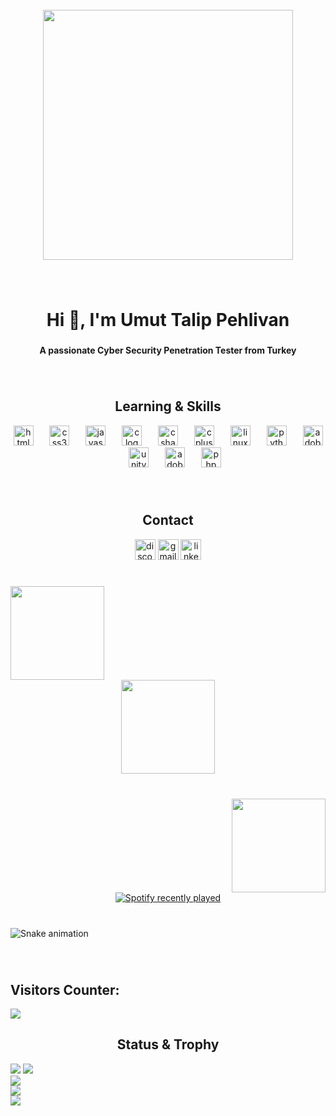 <br clear="both">

<div align="center">
  <img height="400" src="https://i.giphy.com/media/v1.Y2lkPTc5MGI3NjExejNwOXdhczBqcDh6dGJyOWIycWVuOG5wcjZqZmNjdTBqZDczMm9sZyZlcD12MV9pbnRlcm5hbF9naWZfYnlfaWQmY3Q9Zw/XArziJdrv1Etg8a5HA/giphy-downsized-large.gif"  />
</div>

###

<br clear="both">

<h1 align="center">Hi 👋, I'm Umut Talip Pehlivan</h1>

###

<h4 align="center">A passionate Cyber Security Penetration Tester from Turkey</h4>

###

<br clear="both">

<h2 align="center">Learning & Skills</h2>

<div align="center">
  <img src="https://cdn.jsdelivr.net/gh/devicons/devicon/icons/html5/html5-original.svg" height="32" alt="html5 logo"  />
  <img width="18" />
  <img src="https://cdn.jsdelivr.net/gh/devicons/devicon/icons/css3/css3-original.svg" height="32" alt="css3 logo"  />
  <img width="18" />
  <img src="https://cdn.jsdelivr.net/gh/devicons/devicon/icons/javascript/javascript-original.svg" height="32" alt="javascript logo"  />
  <img width="18" />
  <img src="https://skillicons.dev/icons?i=c" height="32" alt="c logo"  />
  <img width="18" />
  <img src="https://cdn.jsdelivr.net/gh/devicons/devicon/icons/csharp/csharp-original.svg" height="32" alt="csharp logo"  />
  <img width="18" />
  <img src="https://skillicons.dev/icons?i=cpp" height="32" alt="cplusplus logo"  />
  <img width="18" />
  <img src="https://skillicons.dev/icons?i=linux" height="32" alt="linux logo"  />
  <img width="18" />
  <img src="https://cdn.jsdelivr.net/gh/devicons/devicon/icons/python/python-original.svg" height="32" alt="python logo"  />
  <img width="18" />
  <img src="https://skillicons.dev/icons?i=ps" height="32" alt="adobephotoshop logo"  />
  <img width="18" />
  <img src="https://skillicons.dev/icons?i=unity" height="32" alt="unity logo"  />
  <img width="18" />
  <img src="https://skillicons.dev/icons?i=ai" height="32" alt="adobeillustrator logo"  />
  <img width="18" />
  <img src="https://cdn.jsdelivr.net/gh/devicons/devicon/icons/php/php-original.svg" height="32" alt="php logo"  />
</div>

###

<br clear="both">

<h2 align="center">Contact</h2>

<div align="center">
  <img src="https://img.shields.io/static/v1?message=Discord&logo=discord&label=&color=7289DA&logoColor=white&labelColor=&style=for-the-badge" height="33" alt="discord logo"  />
  <img src="https://img.shields.io/static/v1?message=Gmail&logo=gmail&label=&color=D14836&logoColor=white&labelColor=&style=for-the-badge" height="33" alt="gmail logo"  />
  <img src="https://img.shields.io/static/v1?message=LinkedIn&logo=linkedin&label=&color=0077B5&logoColor=white&labelColor=&style=for-the-badge" height="33" alt="linkedin logo"  />
</div>

###

<br clear="both">

<img align="left" height="150" src="https://images-wixmp-ed30a86b8c4ca887773594c2.wixmp.com/f/297161e7-ff39-45af-9a0b-b0e8c5d14779/d7a49m3-43aa9e52-d55f-4e9b-9e5e-1fb185032414.gif?token=eyJ0eXAiOiJKV1QiLCJhbGciOiJIUzI1NiJ9.eyJzdWIiOiJ1cm46YXBwOjdlMGQxODg5ODIyNjQzNzNhNWYwZDQxNWVhMGQyNmUwIiwiaXNzIjoidXJuOmFwcDo3ZTBkMTg4OTgyMjY0MzczYTVmMGQ0MTVlYTBkMjZlMCIsIm9iaiI6W1t7InBhdGgiOiJcL2ZcLzI5NzE2MWU3LWZmMzktNDVhZi05YTBiLWIwZThjNWQxNDc3OVwvZDdhNDltMy00M2FhOWU1Mi1kNTVmLTRlOWItOWU1ZS0xZmIxODUwMzI0MTQuZ2lmIn1dXSwiYXVkIjpbInVybjpzZXJ2aWNlOmZpbGUuZG93bmxvYWQiXX0.7WBpe2y1xK1KDUS8Y4kS_godPU26EcuIwdd4xl2g0_E"  />

###

<br clear="both">

<div align="center">
  <img height="150" src="https://images-wixmp-ed30a86b8c4ca887773594c2.wixmp.com/f/297161e7-ff39-45af-9a0b-b0e8c5d14779/d7a49j4-03a61d27-7c21-405c-89d8-c47b97f46e0a.gif?token=eyJ0eXAiOiJKV1QiLCJhbGciOiJIUzI1NiJ9.eyJzdWIiOiJ1cm46YXBwOjdlMGQxODg5ODIyNjQzNzNhNWYwZDQxNWVhMGQyNmUwIiwiaXNzIjoidXJuOmFwcDo3ZTBkMTg4OTgyMjY0MzczYTVmMGQ0MTVlYTBkMjZlMCIsIm9iaiI6W1t7InBhdGgiOiJcL2ZcLzI5NzE2MWU3LWZmMzktNDVhZi05YTBiLWIwZThjNWQxNDc3OVwvZDdhNDlqNC0wM2E2MWQyNy03YzIxLTQwNWMtODlkOC1jNDdiOTdmNDZlMGEuZ2lmIn1dXSwiYXVkIjpbInVybjpzZXJ2aWNlOmZpbGUuZG93bmxvYWQiXX0.zx02Srw5bqYJo4zep5KHe7pMpelabi-YuT2p3ZCM_oI"  />
</div>

###

<br clear="both">

<img align="right" height="150" src="https://images-wixmp-ed30a86b8c4ca887773594c2.wixmp.com/f/297161e7-ff39-45af-9a0b-b0e8c5d14779/d7a49lv-3d84a8ca-0b3e-44ea-a8c1-f04b1bdb3b8c.gif?token=eyJ0eXAiOiJKV1QiLCJhbGciOiJIUzI1NiJ9.eyJzdWIiOiJ1cm46YXBwOjdlMGQxODg5ODIyNjQzNzNhNWYwZDQxNWVhMGQyNmUwIiwiaXNzIjoidXJuOmFwcDo3ZTBkMTg4OTgyMjY0MzczYTVmMGQ0MTVlYTBkMjZlMCIsIm9iaiI6W1t7InBhdGgiOiJcL2ZcLzI5NzE2MWU3LWZmMzktNDVhZi05YTBiLWIwZThjNWQxNDc3OVwvZDdhNDlsdi0zZDg0YThjYS0wYjNlLTQ0ZWEtYThjMS1mMDRiMWJkYjNiOGMuZ2lmIn1dXSwiYXVkIjpbInVybjpzZXJ2aWNlOmZpbGUuZG93bmxvYWQiXX0.4jXswfyFty06XHe26aKeSeO5r7W7BN-e4FgjdyJhd8g"  />

###

<br clear="both">

<div align="center">
  <a href="https://open.spotify.com/user/0brfdedljl9pj7v1pjd9yi207">
    <img src="https://spotify-recently-played-readme.vercel.app/api?user=0brfdedljl9pj7v1pjd9yi207&count=5&unique=true" alt="Spotify recently played"  />
  </a>
</div>

###

<br clear="both">
<img src="https://raw.githubusercontent.com/Noxi-root/Noxi-root/output/snake.svg" alt="Snake animation" />

###

<br clear="both">

<div align="left">
<h2>Visitors Counter:</h2> <img src="https://profile-counter.glitch.me/Noxi-root/count.svg?"  />
</div>

###
<h2 align="center">Status & Trophy</h2>

![](https://github-readme-stats.vercel.app/api?username=Noxi-root&theme=dark&hide_border=false&include_all_commits=true&count_private=true)
![](https://github-readme-streak-stats.herokuapp.com/?user=Noxi-root&theme=dark&hide_border=false)<br/>
![](https://github-readme-stats.vercel.app/api/top-langs/?username=Noxi-root&theme=dark&hide_border=false&include_all_commits=true&count_private=true&layout=compact)<br/>
![](https://github-profile-trophy.vercel.app/?username=Noxi-root&theme=radical&no-frame=true&no-bg=false&margin-w=4)<br/>
![](https://github-contributor-stats.vercel.app/api?username=Noxi-root&limit=5&theme=dark&combine_all_yearly_contributions=true)
